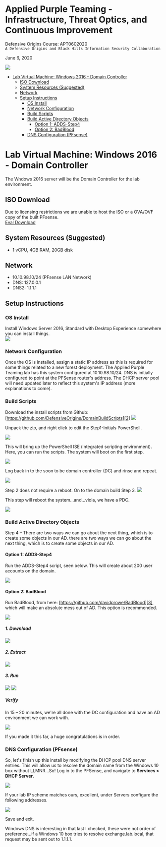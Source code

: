 # Applied Purple Teaming - Infrastructure, Threat Optics, and Continuous Improvement
Defensive Origins Course: APT0602020<br>
`A Defensive Origins and Black Hills Information Security Collaboration`

June 6, 2020

![](https://github.com/DefensiveOrigins/dolib-images/raw/master/doc/images/APT06202001/EZRMAZUXYAAj-JD.jpg)

<!-- Start Document Outline -->

* [Lab Virtual Machine: Windows 2016 - Domain Controller](#lab-virtual-machine-windows-2016---domain-controller)
	* [ISO Download](#iso-download)
	* [System Resources (Suggested)](#system-resources-suggested)
	* [Network](#network)
	* [Setup Instructions](#setup-instructions)
		* [OS Install](#os-install)
		* [Network Configuration](#network-configuration)
		* [Build Scripts](#build-scripts)
		* [Build Active Directory Objects](#build-active-directory-objects)
			* [Option 1: ADDS-Step4](#option-1-adds-step4)
			* [Option 2: BadBlood](#option-2-badblood)
		* [DNS Configuration (PFsense)](#dns-configuration-pfsense)

<!-- End Document Outline -->

# Lab Virtual Machine: Windows 2016 - Domain Controller
The Wndows 2016 server will be the Domain Controller for the lab environment.

[//]: # (TOC Begin)

[//]: # (TOC End)

## ISO Download
Due to licensing restrictions we are unable to host the ISO or a OVA/OVF copy of the built PFsense.  
[Eval Download][1]

## System Resources (Suggested)
* 1 vCPU, 4GB RAM, 20GB disk 

## Network
* 10.10.98.10/24  (PFsense LAN Network)
* DNS: 127.0.0.1
* DNS2: 1.1.1.1

## Setup Instructions
### OS Install 
Install Windows Server 2016, Standard with Desktop Experience somewhere you can install things.  
![](images/2-systeminfo.png)

### Network Configuration
Once the OS is installed, assign a static IP address as this is required for some things related to a new forest deployment. The Applied Purple Teaming lab has this system configured at 10.10.98.10/24. DNS is initially configured to point at the PFSense router's address. The DHCP server pool will need updated later to reflect this system's IP address (more explanations to come).

### Build Scripts
Download the install scripts from Github: 
[https://github.com/DefensiveOrigins/DomainBuildScripts][2]
![](images/2-BuildScripts.png)

Unpack the zip, and right click to edit the Step1-Initials PowerShell.

![](images/2-BuildScripts2.png)

This will bring up the PowerShell ISE (integrated scripting environment). Here, you can run the scripts. The system will boot on the first step. 

![](images/2-BuildScripts3.png)

Log back in to the soon to be domain controller (DC) and rinse and repeat. 

![](images/2-BuildScripts4.png)

Step 2 does not require a reboot. On to the domain build Step 3.
![](images/2-BuildScripts5.png)

This step will reboot the system...and...viola, we have a PDC.

![](images/2-BuildScripts6.png)

### Build Active Directory Objects
Step 4 – There are two ways we can go about the next thing, which is to create some objects in our AD.
there are two ways we can go about the next thing, which is to create some objects in our AD.

#### Option 1: ADDS-Step4
Run the ADDS-Step4 script, seen below. This will create about 200 user accounts on the domain. 

![](images/2-BuildScripts7.png)

#### Option 2: BadBlood
Run BadBlood, from here: [https://github.com/davidprowe/BadBlood][3], which will make an absolute mess out of AD. This option is recommended.

![](images/2-BuildScripts8.png)

##### 1. Download
![](images/2-BuildScripts9.png)

##### 2. Extract
![](images/2-BuildScripts10.png)

##### 3. Run
![](images/2-BuildScripts11.png)
![](images/2-BuildScripts12.png)

##### Verify
In 15 – 20 minutes, we're all done with the DC configuration and have an AD environment we can work with. 

![](images/2-BuildScripts13.png)

If you made it this far, a huge congratulations is in order.
### DNS Configuration (PFsense)
 
 So, let's finish up this install by modifying the DHCP pool DNS server entries. This will allow us to resolve the domain name from the Windows 10 box without LLMNR...So! Log in to the PFSense, and navigate to **Services > DHCP Server**.
 
 ![](images/2-BuildScripts14.png)
 
 If your lab IP scheme matches ours, excellent, under Servers configure the following addresses. 

![](images/2-BuildScripts15.png)

Save and exit. 

Windows DNS is interesting in that last I checked, these were not order of preference...if a Windows 10 box tries to resolve exchange.lab.local, that request may be sent out to 1.1.1.1. 



  [1]: https://www.microsoft.com/en-us/evalcenter/evaluate-windows-server-2016?filetype=ISO
  [2]: https://github.com/DefensiveOrigins/DomainBuildScripts
  [3]: https://github.com/davidprowe/BadBlood
